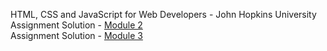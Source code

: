 HTML, CSS and JavaScript for Web Developers - John Hopkins University \
Assignment Solution - [Module 2](https://prabhugayatri.github.io/htmlcssjs/module2/) \
Assignment Solution - [Module 3](https://prabhugayatri.github.io/htmlcssjs/module3/) 
